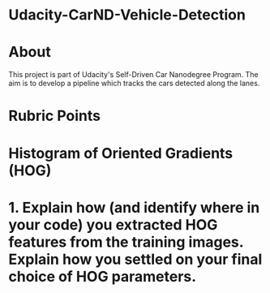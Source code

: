 # Udacity-CarND-Vehicle-Detection

# About

This project is part of Udacity's Self-Driven Car Nanodegree Program. The aim is to develop a pipeline which tracks the cars detected along the lanes.

# Rubric Points

# Histogram of Oriented Gradients (HOG)

# 1. Explain how (and identify where in your code) you extracted HOG features from the training images. Explain how you settled on your final choice of HOG parameters.

